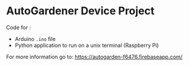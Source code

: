 # AutoGardener Device Project
Code for :
 - Arduino `.ino` file
 - Python application to run on a unix terminal (Raspberry Pi)
 
For more information go to: 
https://autogarden-f6476.firebaseapp.com/
